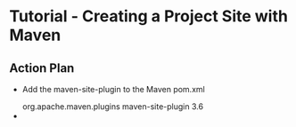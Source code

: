 # Tutorial - Creating a Project Site with Maven

## Action Plan

- Add the maven-site-plugin to the Maven pom.xml


    <plugin>
        <groupId>org.apache.maven.plugins</groupId>
        <artifactId>maven-site-plugin</artifactId>
        <version>3.6</version>
    </plugin>


- 
